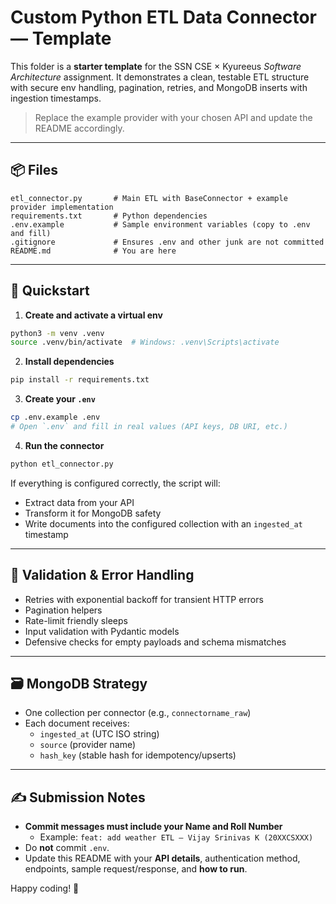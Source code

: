 # Custom Python ETL Data Connector — Template

This folder is a **starter template** for the SSN CSE × Kyureeus *Software Architecture* assignment.
It demonstrates a clean, testable ETL structure with secure env handling, pagination, retries, and MongoDB inserts with ingestion timestamps.

> Replace the example provider with your chosen API and update the README accordingly.

---

## 📦 Files

```
etl_connector.py       # Main ETL with BaseConnector + example provider implementation
requirements.txt       # Python dependencies
.env.example           # Sample environment variables (copy to .env and fill)
.gitignore             # Ensures .env and other junk are not committed
README.md              # You are here
```

---

## 🚀 Quickstart

1) **Create and activate a virtual env**
```bash
python3 -m venv .venv
source .venv/bin/activate  # Windows: .venv\Scripts\activate
```

2) **Install dependencies**
```bash
pip install -r requirements.txt
```

3) **Create your `.env`**
```bash
cp .env.example .env
# Open `.env` and fill in real values (API keys, DB URI, etc.)
```

4) **Run the connector**
```bash
python etl_connector.py
```

If everything is configured correctly, the script will:
- Extract data from your API
- Transform it for MongoDB safety
- Write documents into the configured collection with an `ingested_at` timestamp

---

## 🧪 Validation & Error Handling

- Retries with exponential backoff for transient HTTP errors
- Pagination helpers
- Rate-limit friendly sleeps
- Input validation with Pydantic models
- Defensive checks for empty payloads and schema mismatches

---

## 🗃️ MongoDB Strategy

- One collection per connector (e.g., `connectorname_raw`)
- Each document receives:
  - `ingested_at` (UTC ISO string)
  - `source` (provider name)
  - `hash_key` (stable hash for idempotency/upserts)

---

## ✍️ Submission Notes

- **Commit messages must include your Name and Roll Number**
  - Example: `feat: add weather ETL — Vijay Srinivas K (20XXCSXXX)`
- Do **not** commit `.env`.
- Update this README with your **API details**, authentication method, endpoints, sample request/response, and **how to run**.

Happy coding! 🚀
